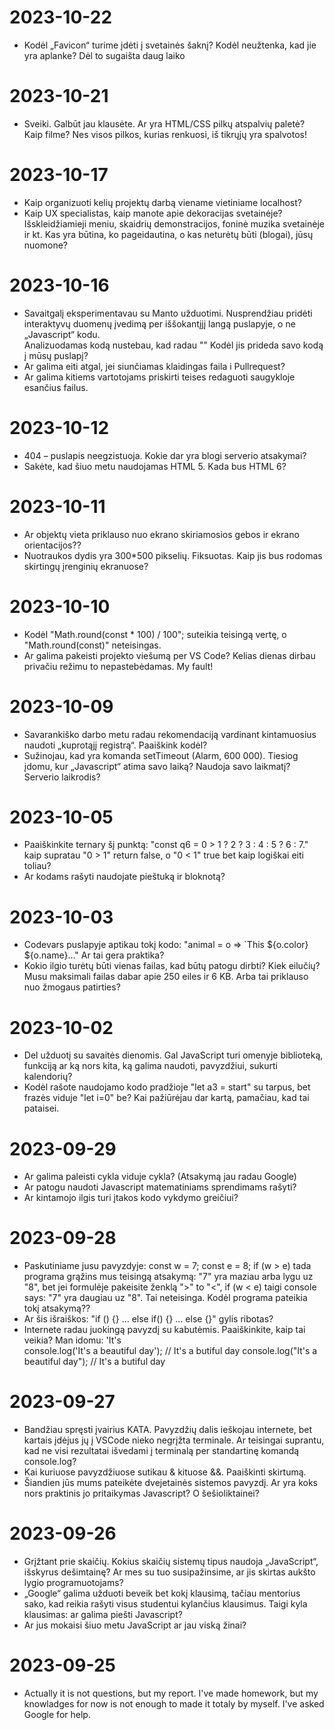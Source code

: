 # 2023-10-22
- Kodėl „Favicon“ turime įdėti į svetainės šaknį? Kodėl neužtenka, kad jie yra aplanke? Dėl to sugaišta daug laiko

# 2023-10-21
- Sveiki. Galbūt jau klausėte. Ar yra HTML/CSS pilkų atspalvių paletė? Kaip filme? Nes visos pilkos, kurias renkuosi, iš tikrųjų yra spalvotos!
# 2023-10-17
- Kaip organizuoti kelių projektų darbą viename vietiniame localhost?
- Kaip UX specialistas, kaip manote apie dekoracijas svetainėje? Išskleidžiamieji meniu, skaidrių demonstracijos, foninė muzika svetainėje ir kt.
  Kas yra būtina, ko pageidautina, o kas neturėtų būti (blogai), jūsų nuomone?
# 2023-10-16
- Savaitgalį eksperimentavau su Manto užduotimi. Nusprendžiau pridėti interaktyvų duomenų įvedimą per iššokantįjį langą puslapyje, o ne „Javascript“ kodu.    
  Analizuodamas kodą nustebau, kad radau "<!-- Code injected by dead-server -->" Kodėl jis prideda savo kodą į mūsų puslapį?
- Ar galima eiti atgal, jei siunčiamas klaidingas faila i Pullrequest?
- Ar galima kitiems vartotojams priskirti teises redaguoti saugykloje esančius failus.
# 2023-10-12
- 404 – puslapis neegzistuoja. Kokie dar yra blogi serverio atsakymai? 
- Sakėte, kad šiuo metu naudojamas HTML 5. Kada bus HTML 6?
# 2023-10-11
- Ar objektų vieta priklauso nuo ekrano skiriamosios gebos ir ekrano orientacijos??
- Nuotraukos dydis yra 300*500 pikselių. Fiksuotas. Kaip jis bus rodomas skirtingų įrenginių ekranuose?
# 2023-10-10
- Kodėl "Math.round(const * 100) / 100"; suteikia teisingą vertę, o "Math.round(const)" neteisingas.
- Ar galima pakeisti projekto viešumą per VS Code? Kelias dienas dirbau privačiu režimu to nepastebėdamas. My fault! 
# 2023-10-09
- Savarankiško darbo metu radau rekomendaciją vardinant kintamuosius naudoti „kuprotąjį registrą“. Paaiškink kodėl?
- Sužinojau, kad yra komanda setTimeout (Alarm, 600 000). Tiesiog įdomu, kur „Javascript“ atima savo laiką? Naudoja savo laikmatį? Serverio laikrodis?
# 2023-10-05
- Paaiškinkite ternary šį punktą: "const q6 = 0 > 1 ? 2 ? 3 : 4 : 5 ? 6 : 7."
  kaip supratau "0 > 1" return false, o "0 < 1" true bet kaip logiškai eiti toliau?
- Ar kodams rašyti naudojate pieštuką ir bloknotą?
# 2023-10-03
- Codevars puslapyje aptikau tokį kodo: "animal = o => `This ${o.color} ${o.name}..."  Ar tai gera praktika?
- Kokio ilgio turėtų būti vienas failas, kad būtų patogu dirbti? Kiek eilučių? Musu maksimali failas dabar apie 250 eiles ir 6 KB. Arba tai priklauso nuo žmogaus 
  patirties?
# 2023-10-02
- Del užduotį su savaitės dienomis. Gal JavaScript turi omenyje biblioteką, funkciją ar ką nors kita, ką galima naudoti, pavyzdžiui, sukurti kalendorių?
- Kodėl rašote naudojamo kodo pradžioje "let a3 = start" su tarpus, bet frazės viduje "let i=0" be? Kai pažiūrėjau dar kartą, pamačiau, kad tai pataisei.
 
# 2023-09-29
- Ar galima paleisti cykla viduje cykla? (Atsakymą jau radau Google)
- Ar patogu naudoti Javascript matematiniams sprendimams rašyti? 
- Ar kintamojo ilgis turi įtakos kodo vykdymo greičiui?
# 2023-09-28
- Paskutiniame jusu pavyzdyje:
  const w = 7;
  const e = 8;
  if (w > e) tada programa grąžins mus teisingą atsakymą: "7" yra maziau arba lygu uz "8",
  bet jei formulėje pakeisite ženklą ">" to "<",
  if (w < e) taigi console says: "7" yra daugiau uz "8". Tai neteisinga. Kodėl programa pateikia tokį atsakymą??
- Ar šis išraiškos: "if () {} ... else if() {} ... else {}" gylis ribotas?
- Internete radau juokingą pavyzdį su kabutėmis. Paaiškinkite, kaip tai veikia? Man idomu: 'It\'s  
  console.log('It\'s a beautiful day'); // It's a butiful day
  console.log("It's a beautiful day");  // It's a butiful day
# 2023-09-27
- Bandžiau spręsti įvairius KATA. Pavyzdžių dalis ieškojau internete, bet kartais įdėjus jų į VSCode nieko negrįžta terminale. Ar teisingai suprantu, kad ne visi rezultatai išvedami į terminalą per standartinę komandą console.log?
- Kai kuriuose pavyzdžiuose sutikau & kituose &&. Paaiškinti skirtumą.
- Šiandien jūs mums pateikėte dvejetainės sistemos pavyzdį. Ar yra koks nors praktinis jo pritaikymas Javascript? O šešioliktainei?
# 2023-09-26
- Grįžtant prie skaičių. Kokius skaičių sistemų tipus naudoja „JavaScript“, išskyrus dešimtainę? Ar mes su tuo susipažinsime, ar jis skirtas aukšto lygio programuotojams?
- „Google“ galima užduoti beveik bet kokį klausimą, tačiau mentorius sako, kad reikia rašyti visus studentui kylančius klausimus. Taigi kyla klausimas: ar galima piešti Javascript?
- Ar jus mokaisi šiuo metu JavaScript ar jau viską žinai?
# 2023-09-25
- Actually it is not questions, but my report. I've made homework, but my knowladges for now is not enough to made it totaly by myself. I've asked Google for help.
